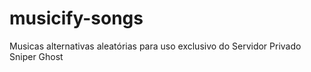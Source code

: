 # musicify-songs
Musicas alternativas aleatórias para uso exclusivo do Servidor Privado Sniper Ghost
